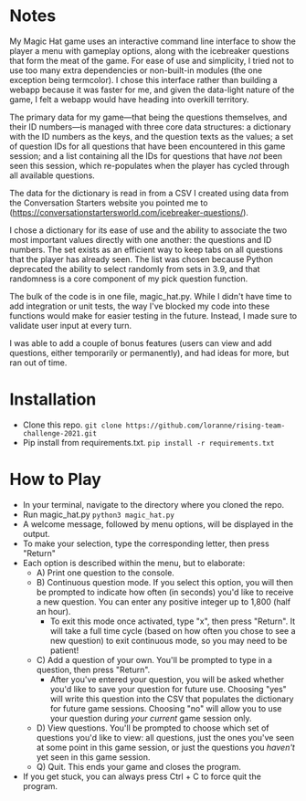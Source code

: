 # Notes
My Magic Hat game uses an interactive command line interface to show the player a menu with gameplay options, along with the icebreaker questions that form the meat of the game. For ease of use and simplicity, I tried not to use too many extra dependencies or non-built-in modules (the one exception being termcolor). I chose this interface rather than building a webapp because it was faster for me, and given the data-light nature of the game, I felt a webapp would have heading into overkill territory. 

The primary data for my game&mdash;that being the questions themselves, and their ID numbers&mdash;is managed with three core data structures: a dictionary with the ID numbers as the keys, and the question texts as the values; a set of question IDs for all questions that have been encountered in this game session; and a list containing all the IDs for questions that have *not* been seen this session, which re-populates when the player has cycled through all available questions.

The data for the dictionary is read in from a CSV I created using data from the Conversation Starters website you pointed me to (https://conversationstartersworld.com/icebreaker-questions/). 

I chose a dictionary for its ease of use and the ability to associate the two most important values directly with one another: the questions and ID numbers. The set exists as an efficient way to keep tabs on all questions that the player has already seen. The list was chosen because Python deprecated the ability to select randomly from sets in 3.9, and that randomness is a core component of my pick question function. 

The bulk of the code is in one file, magic_hat.py. While I didn't have time to add integration or unit tests, the way I've blocked my code into these functions would make for easier testing in the future. Instead, I made sure to validate user input at every turn. 

I was able to add a couple of bonus features (users can view and add questions, either temporarily or permanently), and had ideas for more, but ran out of time. 

# Installation
- Clone this repo.
    `git clone https://github.com/loranne/rising-team-challenge-2021.git`
- Pip install from requirements.txt.
    `pip install -r requirements.txt`

# How to Play
- In your terminal, navigate to the directory where you cloned the repo.
- Run magic_hat.py
    `python3 magic_hat.py`
- A welcome message, followed by menu options, will be displayed in the output.
- To make your selection, type the corresponding letter, then press "Return"
- Each option is described within the menu, but to elaborate:
    - A) Print one question to the console.
    - B) Continuous question mode. If you select this option, you will then be prompted to indicate how often (in seconds) you'd like to receive a new question. You can enter any positive integer up to 1,800 (half an hour). 
        - To exit this mode once activated, type "x", then press "Return". It will take a full time cycle (based on how often you chose to see a new question) to exit continuous mode, so you may need to be patient!
    - C) Add a question of your own. You'll be prompted to type in a question, then press "Return". 
        - After you've entered your question, you will be asked whether you'd like to save your question for future use. Choosing "yes" will write this question into the CSV that populates the dictionary for future game sessions. Choosing "no" will allow you to use your question during *your current* game session only.
    - D) View questions. You'll be prompted to choose which set of questions you'd like to view: all questions, just the ones you've seen at some point in this game session, or just the questions you *haven't* yet seen in this game session.
    - Q) Quit. This ends your game and closes the program.
- If you get stuck, you can always press Ctrl + C to force quit the program. 